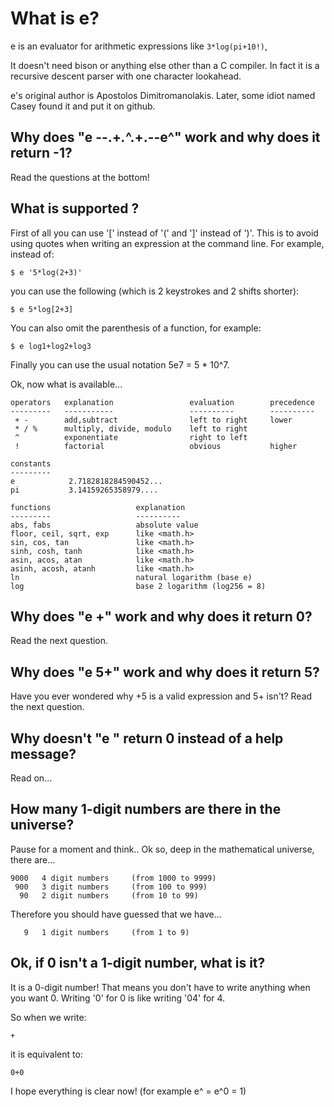 What is e?
==========

e is an evaluator for arithmetic expressions like `3*log(pi+10!)`, 

It doesn't need bison or anything else other than a C compiler. In fact it is a recursive descent parser with one character lookahead.

e's original author is Apostolos Dimitromanolakis. Later, some idiot named Casey found it and put it on github.

Why does "e --.+*.*^.+.--e^" work and why does it return -1?
------------------------------------------------------------

Read the questions at the bottom!

What is supported ?
-------------------

First of all you can use '[' instead of '(' and ']' instead of ')'. This is to avoid using quotes when writing an expression at the command line. For example, instead of:

`$ e '5*log(2+3)'`

you can use the following (which is 2 keystrokes and 2 shifts shorter):

`$ e 5*log[2+3]`

You can also omit the parenthesis of a function, for example:

`$ e log1+log2+log3`

Finally you can use the usual notation 5e7 = 5 * 10^7.

Ok, now what is available...

```
operators   explanation                 evaluation        precedence
---------   -----------                 ----------        ----------
 + -        add,subtract                left to right     lower
 * / %      multiply, divide, modulo    left to right
 ^          exponentiate                right to left
 !          factorial                   obvious           higher

constants
---------
e            2.7182818284590452...
pi           3.14159265358979....

functions                   explanation
---------                   ----------
abs, fabs                   absolute value 
floor, ceil, sqrt, exp      like <math.h>
sin, cos, tan               like <math.h>
sinh, cosh, tanh            like <math.h>
asin, acos, atan            like <math.h>
asinh, acosh, atanh         like <math.h>
ln                          natural logarithm (base e)
log                         base 2 logarithm (log256 = 8)
```

Why does "e +" work and why does it return 0?
---------------------------------------------

Read the next question.

Why does "e 5+" work and why does it return 5?
----------------------------------------------

Have you ever wondered why +5 is a valid expression and 5+ isn't?  Read the next question.

Why doesn't "e " return 0 instead of a help message?
----------------------------------------------------

Read on...

How many 1-digit numbers are there in the universe?
---------------------------------------------------

Pause for a moment and think..
Ok so, deep in the mathematical universe, there are...

```
9000   4 digit numbers     (from 1000 to 9999)
 900   3 digit numbers     (from 100 to 999)
  90   2 digit numbers     (from 10 to 99)
```

Therefore you should have guessed that we have...

```
   9   1 digit numbers     (from 1 to 9)
```

Ok, if 0 isn't a 1-digit number, what is it?
--------------------------------------------

It is a 0-digit number! That means you don't have to write anything when you want 0. Writing '0' for 0 is like writing '04' for 4.

So when we write:

`+`

it is equivalent to:

`0+0`

I hope everything is clear now! (for example e^ = e^0 = 1)
